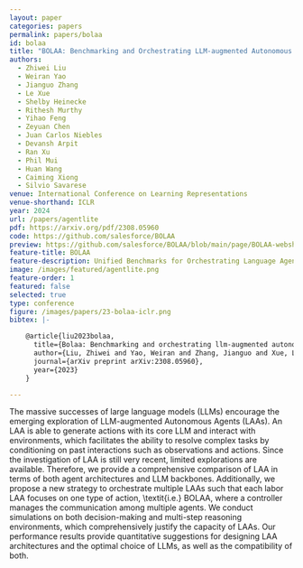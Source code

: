 ```yaml
---
layout: paper
categories: papers
permalink: papers/bolaa
id: bolaa
title: "BOLAA: Benchmarking and Orchestrating LLM-augmented Autonomous Agents"
authors:
  - Zhiwei Liu
  - Weiran Yao
  - Jianguo Zhang
  - Le Xue
  - Shelby Heinecke
  - Rithesh Murthy
  - Yihao Feng
  - Zeyuan Chen
  - Juan Carlos Niebles
  - Devansh Arpit
  - Ran Xu
  - Phil Mui
  - Huan Wang
  - Caiming Xiong
  - Silvio Savarese
venue: International Conference on Learning Representations
venue-shorthand: ICLR
year: 2024
url: /papers/agentlite
pdf: https://arxiv.org/pdf/2308.05960
code: https://github.com/salesforce/BOLAA
preview: https://github.com/salesforce/BOLAA/blob/main/page/BOLAA-webshop.gif
feature-title: BOLAA
feature-description: Unified Benchmarks for Orchestrating Language Agents
image: /images/featured/agentlite.png
feature-order: 1
featured: false
selected: true
type: conference
figure: /images/papers/23-bolaa-iclr.png
bibtex: |-

    @article{liu2023bolaa,
      title={Bolaa: Benchmarking and orchestrating llm-augmented autonomous agents},
      author={Liu, Zhiwei and Yao, Weiran and Zhang, Jianguo and Xue, Le and Heinecke, Shelby and Murthy, Rithesh and Feng, Yihao and Chen, Zeyuan and Niebles, Juan Carlos and Arpit, Devansh and others},
      journal={arXiv preprint arXiv:2308.05960},
      year={2023}
    }

---
```


The massive successes of large language models (LLMs) encourage the emerging exploration of LLM-augmented Autonomous Agents (LAAs). An LAA is able to generate actions with its core LLM and interact with environments, which facilitates the ability to resolve complex tasks by conditioning on past interactions such as observations and actions. Since the investigation of LAA is still very recent, limited explorations are available. Therefore, we provide a comprehensive comparison of LAA in terms of both agent architectures and LLM backbones. Additionally, we propose a new strategy to orchestrate multiple LAAs such that each labor LAA focuses on one type of action, \textit{i.e.} BOLAA, where a controller manages the communication among multiple agents. We conduct simulations on both decision-making and multi-step reasoning environments, which comprehensively justify the capacity of LAAs. Our performance results provide quantitative suggestions for designing LAA architectures and the optimal choice of LLMs, as well as the compatibility of both.


